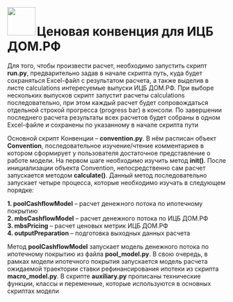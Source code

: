 <img src=https://github.com/pdovbnya/convention/assets/45785005/760b8794-6d23-4df5-a553-afe68446ddb3 width="65" height="65" align="left"/>

# Ценовая конвенция для ИЦБ ДОМ.РФ

Для того, чтобы произвести расчет, необходимо запустить скрипт **run.py**, предварительно задав в начале скрипта путь, куда будет сохраняться Excel-файл c результатом расчета, а также выделив в листе calculations интересуемые выпуски ИЦБ ДОМ.РФ. При выборе нескольких выпусков скрипт запустит расчеты calculations последовательно, при этом каждый расчет будет сопровождаться отдельной строкой прогресса (progress bar) в консоли. По завершении последнего расчета результаты всех расчетов будет собраны в одном Excel-файле и сохранены по указанному в начале скрипта пути

Основной скрипт Конвенции – **convention.py**. В нём расписан объект **Convention**, последовательное изучение/чтение комментариев в котором сформирует у пользователя достаточное представление о работе модели. На первом шаге необходимо изучить метод **__init__()**. После инициализации объекта Convention, непосредственно сам расчет запускается методом **calculate()**. Данный метод последовательно запускает четыре процесса, которые необходимо изучать в следующем порядке:

**1. poolCashflowModel** – расчет денежного потока по ипотечному покрытию <br />
**2. mbsCashflowModel** – расчет денежного потока по ИЦБ ДОМ.РФ <br />
**3. mbsPricing** – расчет ценовых метрик ИЦБ ДОМ.РФ <br />
**4. outputPreparation** – подготовка выходных данных расчета <br />

Метод **poolCashflowModel** запускает модель денежного потока по ипотечному покрытию из файла **pool_model.py**. В свою очередь, в рамках модели ипотечного покрытия запускается модель расчета ожидаемой траектории ставки рефинансирования ипотеки из скрипта **macro_model.py**. В скрипте **auxiliary.py** прописаны технические функции, классы и переменные, которые используются в основных скриптах модели
